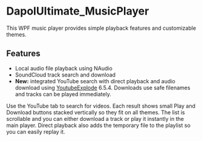 # DapolUltimate_MusicPlayer

This WPF music player provides simple playback features and customizable themes.

## Features
- Local audio file playback using NAudio
- SoundCloud track search and download
- **New:** integrated YouTube search with direct playback and audio download using [YoutubeExplode](https://github.com/Tyrrrz/YoutubeExplode) 6.5.4.
  Downloads use safe filenames and tracks can be played immediately.

Use the YouTube tab to search for videos. Each result shows small Play and Download buttons stacked vertically so they fit on all themes. The list is scrollable and you can either download a track or play it instantly in the main player. Direct playback also adds the temporary file to the playlist so you can easily replay it.
